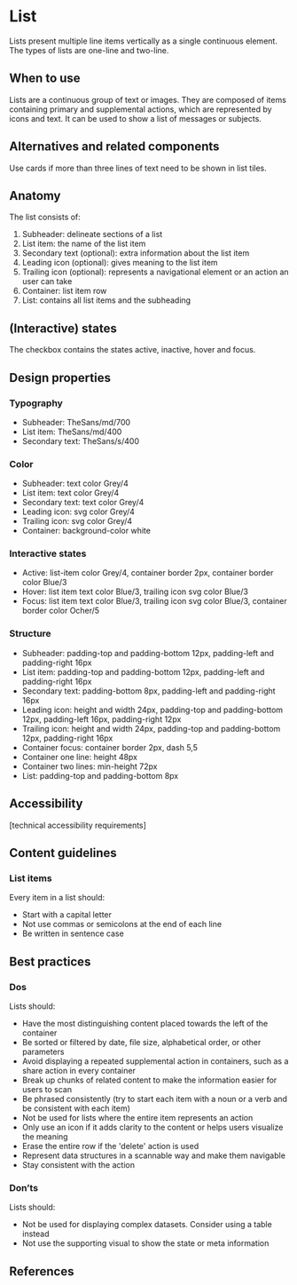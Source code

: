 # List

Lists present multiple line items vertically as a single continuous element. The types of lists are one-line and two-line.

## When to use

Lists are a continuous group of text or images. They are composed of items containing primary and supplemental actions, which are represented by icons and text. It can be used to show a list of messages or subjects.

## Alternatives and related components

Use cards if more than three lines of text need to be shown in list tiles.

## Anatomy

The list consists of:

1. Subheader: delineate sections of a list
2. List item: the name of the list item
3. Secondary text (optional): extra information about the list item
4. Leading icon (optional): gives meaning to the list item
5. Trailing icon (optional): represents a navigational element or an action an user can take
6. Container: list item row
7. List: contains all list items and the subheading

## (Interactive) states

The checkbox contains the states active, inactive, hover and focus.

## Design properties

### Typography

- Subheader: TheSans/md/700
- List item: TheSans/md/400
- Secondary text: TheSans/s/400

### Color

- Subheader: text color Grey/4
- List item: text color Grey/4
- Secondary text: text color Grey/4
- Leading icon: svg color Grey/4
- Trailing icon: svg color Grey/4
- Container: background-color white

### Interactive states

- Active: list-item color Grey/4, container border 2px, container border color Blue/3
- Hover: list item text color Blue/3, trailing icon svg color Blue/3
- Focus: list item text color Blue/3, trailing icon svg color Blue/3, container border color Ocher/5

### Structure

- Subheader: padding-top and padding-bottom 12px, padding-left and padding-right 16px
- List item: padding-top and padding-bottom 12px, padding-left and padding-right 16px
- Secondary text: padding-bottom 8px, padding-left and padding-right 16px
- Leading icon: height and width 24px, padding-top and padding-bottom 12px, padding-left 16px, padding-right 12px
- Trailing icon: height and width 24px, padding-top and padding-bottom 12px, padding-right 16px
- Container focus: container border 2px, dash 5,5
- Container one line: height 48px
- Container two lines: min-height 72px
- List: padding-top and padding-bottom 8px

## Accessibility

[technical accessibility requirements]

## Content guidelines

### List items

Every item in a list should:

- Start with a capital letter
- Not use commas or semicolons at the end of each line
- Be written in sentence case

## Best practices

### Dos

Lists should:

- Have the most distinguishing content placed towards the left of the container
- Be sorted or filtered by date, file size, alphabetical order, or other parameters
- Avoid displaying a repeated supplemental action in containers, such as a share action in every container
- Break up chunks of related content to make the information easier for users to scan
- Be phrased consistently (try to start each item with a noun or a verb and be consistent with each item)
- Not be used for lists where the entire item represents an action
- Only use an icon if it adds clarity to the content or helps users visualize the meaning
- Erase the entire row if the 'delete' action is used
- Represent data structures in a scannable way and make them navigable
- Stay consistent with the action

### Don’ts

Lists should:

- Not be used for displaying complex datasets. Consider using a table instead
- Not use the supporting visual to show the state or meta information

## References

